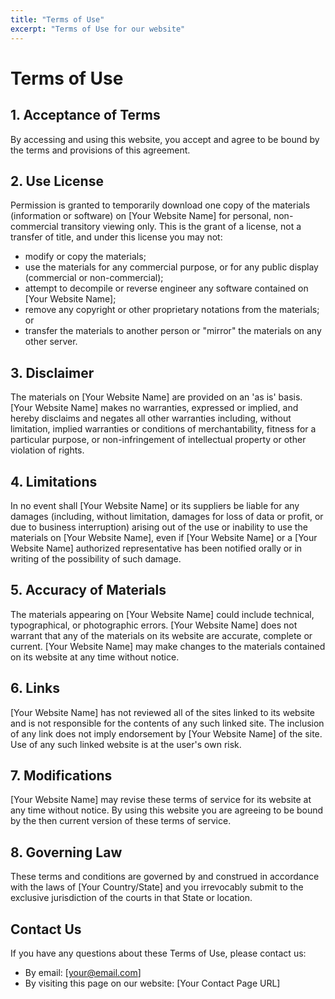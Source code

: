 ```yaml
---
title: "Terms of Use"
excerpt: "Terms of Use for our website"
---
```


# Terms of Use

## 1. Acceptance of Terms

By accessing and using this website, you accept and agree to be bound by the terms and provisions of this agreement.

## 2. Use License

Permission is granted to temporarily download one copy of the materials (information or software) on [Your Website Name] for personal, non-commercial transitory viewing only. This is the grant of a license, not a transfer of title, and under this license you may not:

- modify or copy the materials;
- use the materials for any commercial purpose, or for any public display (commercial or non-commercial);
- attempt to decompile or reverse engineer any software contained on [Your Website Name];
- remove any copyright or other proprietary notations from the materials; or
- transfer the materials to another person or "mirror" the materials on any other server.

## 3. Disclaimer

The materials on [Your Website Name] are provided on an 'as is' basis. [Your Website Name] makes no warranties, expressed or implied, and hereby disclaims and negates all other warranties including, without limitation, implied warranties or conditions of merchantability, fitness for a particular purpose, or non-infringement of intellectual property or other violation of rights.

## 4. Limitations

In no event shall [Your Website Name] or its suppliers be liable for any damages (including, without limitation, damages for loss of data or profit, or due to business interruption) arising out of the use or inability to use the materials on [Your Website Name], even if [Your Website Name] or a [Your Website Name] authorized representative has been notified orally or in writing of the possibility of such damage.

## 5. Accuracy of Materials

The materials appearing on [Your Website Name] could include technical, typographical, or photographic errors. [Your Website Name] does not warrant that any of the materials on its website are accurate, complete or current. [Your Website Name] may make changes to the materials contained on its website at any time without notice.

## 6. Links

[Your Website Name] has not reviewed all of the sites linked to its website and is not responsible for the contents of any such linked site. The inclusion of any link does not imply endorsement by [Your Website Name] of the site. Use of any such linked website is at the user's own risk.

## 7. Modifications

[Your Website Name] may revise these terms of service for its website at any time without notice. By using this website you are agreeing to be bound by the then current version of these terms of service.

## 8. Governing Law

These terms and conditions are governed by and construed in accordance with the laws of [Your Country/State] and you irrevocably submit to the exclusive jurisdiction of the courts in that State or location.

## Contact Us

If you have any questions about these Terms of Use, please contact us:

- By email: [your@email.com]
- By visiting this page on our website: [Your Contact Page URL] 